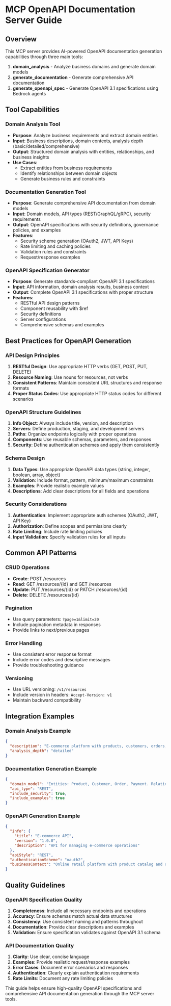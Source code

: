 # MCP OpenAPI Documentation Server Guide

## Overview

This MCP server provides AI-powered OpenAPI documentation generation capabilities through three main tools:

1. **domain_analysis** - Analyze business domains and generate domain models
2. **generate_documentation** - Generate comprehensive API documentation  
3. **generate_openapi_spec** - Generate OpenAPI 3.1 specifications using Bedrock agents

## Tool Capabilities

### Domain Analysis Tool
- **Purpose**: Analyze business requirements and extract domain entities
- **Input**: Business descriptions, domain contexts, analysis depth (basic/detailed/comprehensive)
- **Output**: Structured domain analysis with entities, relationships, and business insights
- **Use Cases**: 
  - Extract entities from business requirements
  - Identify relationships between domain objects
  - Generate business rules and constraints

### Documentation Generation Tool  
- **Purpose**: Generate comprehensive API documentation from domain models
- **Input**: Domain models, API types (REST/GraphQL/gRPC), security requirements
- **Output**: OpenAPI specifications with security definitions, governance policies, and examples
- **Features**:
  - Security scheme generation (OAuth2, JWT, API Keys)
  - Rate limiting and caching policies
  - Validation rules and constraints
  - Request/response examples

### OpenAPI Specification Generator
- **Purpose**: Generate standards-compliant OpenAPI 3.1 specifications
- **Input**: API information, domain analysis results, business context
- **Output**: Complete OpenAPI 3.1 specifications with proper structure
- **Features**:
  - RESTful API design patterns
  - Component reusability with $ref
  - Security definitions
  - Server configurations
  - Comprehensive schemas and examples

## Best Practices for OpenAPI Generation

### API Design Principles
1. **RESTful Design**: Use appropriate HTTP verbs (GET, POST, PUT, DELETE)
2. **Resource Naming**: Use nouns for resources, not verbs
3. **Consistent Patterns**: Maintain consistent URL structures and response formats
4. **Proper Status Codes**: Use appropriate HTTP status codes for different scenarios

### OpenAPI Structure Guidelines
1. **Info Object**: Always include title, version, and description
2. **Servers**: Define production, staging, and development servers
3. **Paths**: Organize endpoints logically with proper operations
4. **Components**: Use reusable schemas, parameters, and responses
5. **Security**: Define authentication schemes and apply them consistently

### Schema Design
1. **Data Types**: Use appropriate OpenAPI data types (string, integer, boolean, array, object)
2. **Validation**: Include format, pattern, minimum/maximum constraints
3. **Examples**: Provide realistic example values
4. **Descriptions**: Add clear descriptions for all fields and operations

### Security Considerations
1. **Authentication**: Implement appropriate auth schemes (OAuth2, JWT, API Key)
2. **Authorization**: Define scopes and permissions clearly
3. **Rate Limiting**: Include rate limiting policies
4. **Input Validation**: Specify validation rules for all inputs

## Common API Patterns

### CRUD Operations
- **Create**: POST /resources
- **Read**: GET /resources/{id} and GET /resources
- **Update**: PUT /resources/{id} or PATCH /resources/{id}  
- **Delete**: DELETE /resources/{id}

### Pagination
- Use query parameters: `?page=1&limit=20`
- Include pagination metadata in responses
- Provide links to next/previous pages

### Error Handling
- Use consistent error response format
- Include error codes and descriptive messages
- Provide troubleshooting guidance

### Versioning
- Use URL versioning: `/v1/resources`
- Include version in headers: `Accept-Version: v1`
- Maintain backward compatibility

## Integration Examples

### Domain Analysis Example
```json
{
  "description": "E-commerce platform with products, customers, orders, and payments",
  "analysis_depth": "detailed"
}
```

### Documentation Generation Example  
```json
{
  "domain_model": "Entities: Product, Customer, Order, Payment. Relationships: Customer places Order, Order contains Products, Order has Payment",
  "api_type": "REST",
  "include_security": true,
  "include_examples": true
}
```

### OpenAPI Generation Example
```json
{
  "info": {
    "title": "E-commerce API",
    "version": "1.0.0",
    "description": "API for managing e-commerce operations"
  },
  "apiStyle": "REST",
  "authenticationScheme": "oauth2",
  "businessContext": "Online retail platform with product catalog and order management"
}
```

## Quality Guidelines

### OpenAPI Specification Quality
1. **Completeness**: Include all necessary endpoints and operations
2. **Accuracy**: Ensure schemas match actual data structures  
3. **Consistency**: Use consistent naming and patterns throughout
4. **Documentation**: Provide clear descriptions and examples
5. **Validation**: Ensure specification validates against OpenAPI 3.1 schema

### API Documentation Quality
1. **Clarity**: Use clear, concise language
2. **Examples**: Provide realistic request/response examples
3. **Error Cases**: Document error scenarios and responses
4. **Authentication**: Clearly explain authentication requirements
5. **Rate Limits**: Document any rate limiting policies

This guide helps ensure high-quality OpenAPI specifications and comprehensive API documentation generation through the MCP server tools.